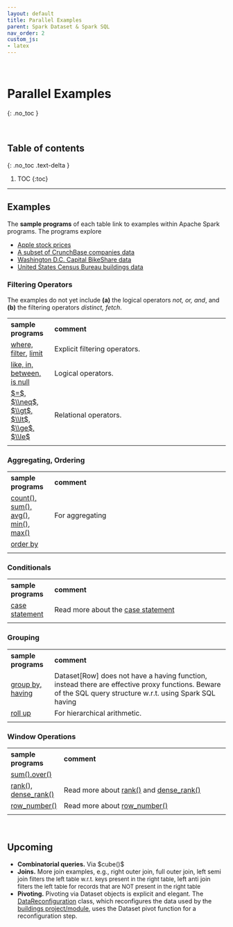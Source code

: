```yaml
---
layout: default
title: Parallel Examples
parent: Spark Dataset & Spark SQL
nav_order: 2
custom_js:
- latex
---
```


<br>

# Parallel Examples
{: .no_toc }

<br>

## Table of contents
{: .no_toc .text-delta }

1. TOC
{:toc}

---


## Examples

The **sample programs** of each table link to examples within Apache Spark programs.  The programs explore

* [Apple stock prices](https://github.com/briefings/stocks)
* [A subset of CrunchBase companies data](https://github.com/briefings/firms)
* [Washington D.C. Capital BikeShare data](https://github.com/briefings/bikeshare)
* [United States Census Bureau buildings data](https://github.com/briefings/buildings)


### Filtering Operators

The examples do not yet include **(a)** the logical operators *not, or, and*, and **(b)** the filtering operators *distinct, fetch*.

<table>
  <tr>
      <th style="width:20%;text-align: left;">sample programs</th><th style="text-align: left;">comment</th>
  </tr>
  <tr>
    <td><a href="https://github.com/briefings/buildings/blob/master/src/main/scala/com/grey/queries/FilteringOperators.scala" target="\_blank">where, filter</a>, <a href="https://github.com/briefings/buildings/blob/master/src/main/scala/com/grey/queries/FundamentalClauses.scala" target="\_blank">limit</a> </td>
    <td>Explicit filtering operators.</td>
  </tr>
  <tr>    
    <td><a href="https://github.com/briefings/buildings/blob/master/src/main/scala/com/grey/queries/LogicalOperators.scala" target="\_blank">like, in, between, is null</a></td>
    <td>Logical operators.</td>
  </tr>
  <tr>    
    <td><a href="https://github.com/briefings/buildings/blob/master/src/main/scala/com/grey/queries/RelationalOperators.scala" target="\_blank">$=$, $\\neq$, $\\gt$, $\\lt$, $\\ge$, $\\le$</a></td>
    <td>Relational operators.</td>
  </tr>
  <tr>
    <td></td>
    <td></td>
  </tr>
</table>


### Aggregating, Ordering

<table>
  <tr>
      <th style="width:20%;text-align: left;">sample programs</th><th style="text-align: left;">comment</th>
  </tr>
  <tr>    
    <td><a href="https://github.com/briefings/stocks/blob/master/src/main/scala/com/grey/queries/Aggregating.scala" target="\_blank">count(), sum(), avg(), min(), max()</a></td>
    <td>For aggregating</td>
  </tr>
  <tr>    
    <td><a href="https://github.com/briefings/buildings/blob/master/src/main/scala/com/grey/queries/FundamentalClauses.scala" target="\_blank">order by</a></td>
    <td>&nbsp;</td>
  </tr>
  <tr>
    <td></td>
    <td></td>
  </tr>
</table>

### Conditionals

<table>
  <tr>
      <th style="width:20%;text-align: left;">sample programs</th><th style="text-align: left;">comment</th>
  </tr>
  <tr>
    <td><a href="https://github.com/briefings/stocks/blob/master/src/main/scala/com/grey/queries/Conditionals.scala" target="\_blank">case statement</a></td>
    <td>Read more about the <a href="https://spark.apache.org/docs/latest/api/sql/#when" target="\_blank">case statement</a></td>
  </tr>
  <tr>
    <td></td>
    <td></td>
  </tr>
</table>

### Grouping

<table>
  <tr>
      <th style="width:20%;text-align: left;">sample programs</th><th style="text-align: left;">comment</th>
  </tr>
  <tr>
    <td><a href="https://github.com/briefings/stocks/blob/master/src/main/scala/com/grey/queries/Grouping.scala" target="\_blank">group by, having</a></td>
    <td>Dataset[Row] does not have a having function, instead there are effective proxy functions. Beware of the SQL query structure w.r.t. using Spark SQL having</td>
  </tr>
  <tr>
    <td><a href="https://github.com/briefings/bikeshare/blob/master/src/main/scala/com/grey/queries/HierarchicalArithmetic.scala" target="\_blank">roll up</a></td>
    <td>For hierarchical arithmetic.</td>
  </tr>
  <tr>
    <td></td>
    <td></td>
  </tr>
</table>


### Window Operations

<table>
  <tr>
      <th style="width:20%;text-align: left;">sample programs</th><th style="text-align: left;">comment</th>
  </tr>
  <tr>
    <td><a href="https://github.com/briefings/bikeshare/blob/master/src/main/scala/com/grey/queries/ContinuousArithmetic.scala" target="\_blank">sum().over()</a></td>
    <td>&nbsp;</td>
  </tr>
  <tr>
    <td><a href="https://github.com/briefings/bikeshare/blob/master/src/main/scala/com/grey/queries/RankingArithmetic.scala" target="\_blank">rank(), dense_rank()</a></td>
    <td>Read more about <a href="https://spark.apache.org/docs/latest/api/sql/index.html#rank">rank()</a> and <a href="https://spark.apache.org/docs/latest/api/sql/index.html#dense_rank">dense_rank()</a></td>
  </tr>
  <tr>
    <td><a href="https://github.com/briefings/bikeshare/blob/master/src/main/scala/com/grey/queries/NumberingArithmetic.scala" target="\_blank">row_number()</a></td>
    <td>Read more about <a href="https://spark.apache.org/docs/latest/api/sql/index.html#row_number">row_number()</a></td>
  </tr>
  <tr>
    <td></td>
    <td></td>
  </tr>
</table>

<br>

## Upcoming

<ul>
  <li><b>Combinatorial queries.</b> Via $cube()$</li>
  <li><b>Joins.</b>  More join examples, e.g., right outer join, full outer join,  <span class="tooltip">left semi join
    <span class="tooltiptext" style="font-size: small">filters the left table w.r.t. keys present in the right table</span></span>,
    <span class="tooltip">left anti join <span class="tooltiptext" style="font-size: small">filters the left table for records
      that are NOT present in the right table</span> </span></li>
  <li><b>Pivoting.</b>  Pivoting via Dataset objects is explicit and elegant.  The
    <a href="https://github.com/briefings/buildings/blob/master/src/main/scala/com/grey/sources/DataReconfiguration.scala">DataReconfiguration</a>
    class, which reconfigures the data used by the <a href="https://github.com/briefings/buildings">buildings project/module</a>,
    uses the Dataset pivot function for a reconfiguration step.</li>
</ul>


<br>
<br>
<br>
<br>
